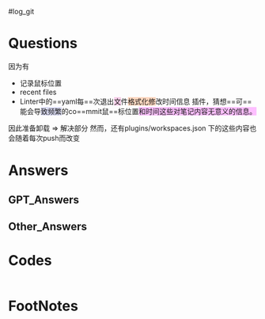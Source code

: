 #log_git 

# Questions
因为有
 - 记录鼠标位置
 - recent files
 - Linter中的==yaml每==次退出<span style="background:rgba(240, 167, 216, 0.55)">文</span>件<span style="background:rgba(255, 183, 139, 0.55)">格式化修</span>改时间信息
插件，猜想==可==能会导<span style="background:rgba(74, 82, 199, 0.2)">致频繁</span>的co==mmit鼠==标位置<span style="background:#fdbfff">和时间这些对笔记内容无意义的信息。</span>
   
因此准备卸载 $\Longrightarrow$ 解决部分
然而，还有plugins/workspaces.json 下的这些内容也会随着每次push而改变

# Answers


## GPT_Answers


## Other_Answers


# Codes

```python

```



# FootNotes
